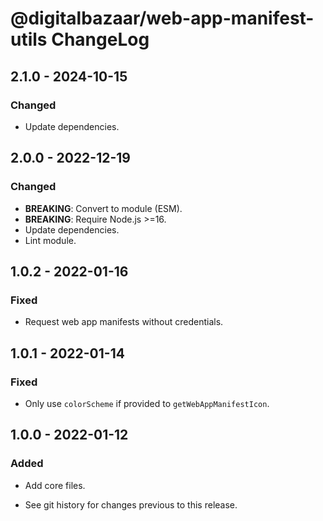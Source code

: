 # @digitalbazaar/web-app-manifest-utils ChangeLog

## 2.1.0 - 2024-10-15

### Changed
- Update dependencies.

## 2.0.0 - 2022-12-19

### Changed
- **BREAKING**: Convert to module (ESM).
- **BREAKING**: Require Node.js >=16.
- Update dependencies.
- Lint module.

## 1.0.2 - 2022-01-16

### Fixed
- Request web app manifests without credentials.

## 1.0.1 - 2022-01-14

### Fixed
- Only use `colorScheme` if provided to `getWebAppManifestIcon`.

## 1.0.0 - 2022-01-12

### Added
- Add core files.

- See git history for changes previous to this release.
